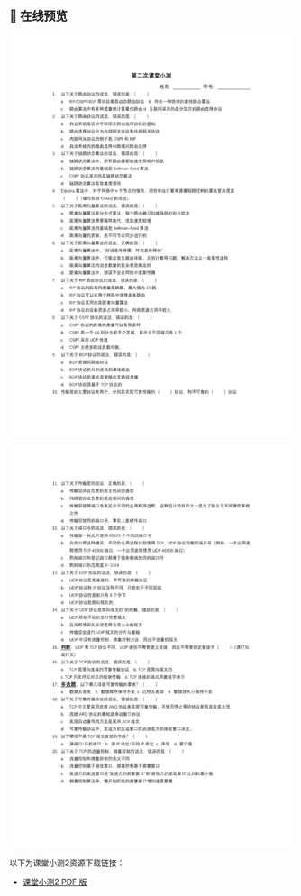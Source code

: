 ## 📒 在线预览

![page 1](./Quiz2/1.jpg)

![page 1](./Quiz2/2.jpg)

以下为课堂小测2资源下载链接：

- [课堂小测2 PDF 版](http://localhost:3000/Quiz/Quiz2.pdf)